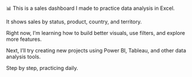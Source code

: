 📊 This is a sales dashboard I made to practice data analysis in Excel.

It shows sales by status, product, country, and territory.

Right now, I’m learning how to build better visuals, use filters, and explore more features.

Next, I’ll try creating new projects using Power BI, Tableau, and other data analysis tools.

Step by step, practicing daily.
